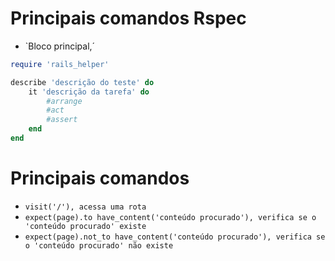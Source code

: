 # Principais comandos Rspec

- `Bloco principal,´

```ruby
require 'rails_helper'

describe 'descrição do teste' do
    it 'descrição da tarefa' do
        #arrange
        #act
        #assert
    end
end
```
# Principais comandos

- `visit('/'), acessa uma rota`
- `expect(page).to have_content('conteúdo procurado'), verifica se o 'conteúdo procurado' existe`
- `expect(page).not_to have_content('conteúdo procurado'), verifica se o 'conteúdo procurado' não existe`
